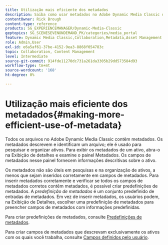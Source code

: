 ```yaml
---
title: Utilização mais eficiente dos metadados
description: Saiba como usar metadados no Adobe Dynamic Media Classic de maneira mais eficiente.
contentOwner: Rick Brough
content-type: reference
products: SG_EXPERIENCEMANAGER/Dynamic-Media-Classic
geptopics: SG_SCENESEVENONDEMAND_PK/categories/media_portal
feature: Dynamic Media Classic,Collaboration,Metadata,Asset Management
role: Admin,User
exl-id: e6a5af61-37be-4152-9ea3-8868f054783c
topic: Collaboration, Content Management
level: Intermediate
source-git-commit: 914fde11270dc731a261da3305b29dd573584d93
workflow-type: tm+mt
source-wordcount: '168'
ht-degree: 0%

---
```


# Utilização mais eficiente dos metadados{#making-more-efficient-use-of-metadata}

Todos os arquivos no Adobe Dynamic Media Classic contêm metadados. Os metadados descrevem e identificam um arquivo; ele é usado para pesquisar e organizar ativos. Para exibir os metadados de um ativo, abra-o na Exibição de detalhes e examine o painel Metadados. Os campos de metadados nesse painel fornecem informações descritivas sobre o ativo.

Os metadados não são úteis em pesquisas e na organização de ativos, a menos que sejam inseridos corretamente em campos de metadados. Para inserir metadados corretamente e verificar se todos os campos de metadados corretos contêm metadados, é possível criar predefinições de metadados. A *predefinição de metadados* é um conjunto predefinido de entradas de metadados. Em vez de inserir metadados, os usuários podem, na Exibição de Detalhes, escolher uma predefinição de metadados para preencher campos de metadados com informações predefinidas.

Para criar predefinições de metadados, consulte [Predefinições de metadados](application-setup.md#metadata_presets).

Para criar campos de metadados que descrevam exclusivamente os ativos com os quais você trabalha, consulte [Campos definidos pelo usuário](application-setup.md#user_defined_fields).
